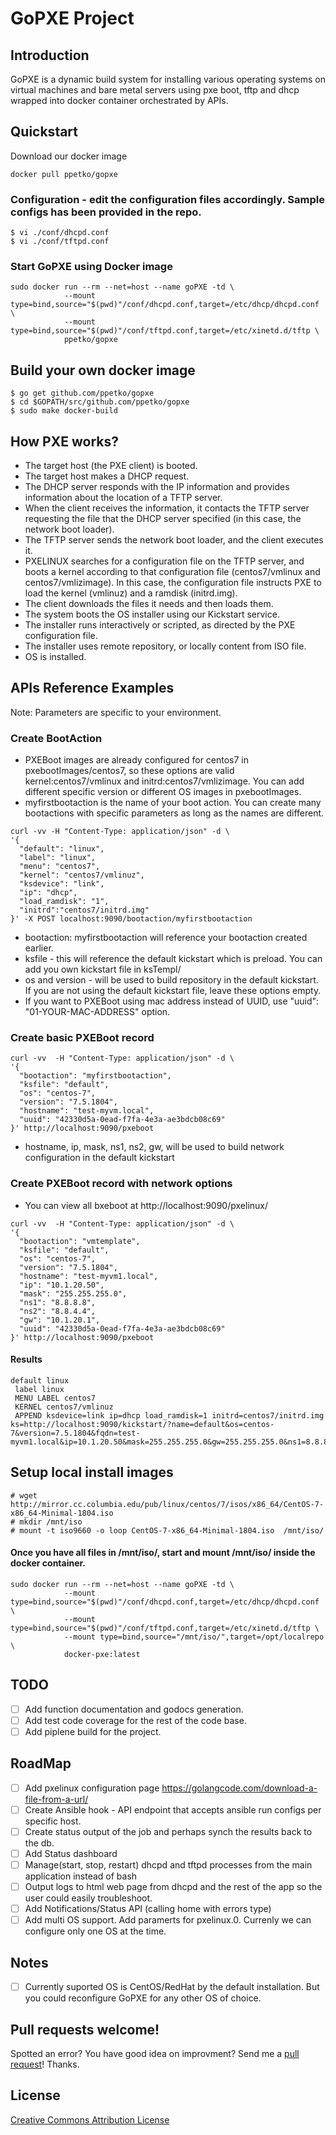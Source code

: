 # GoPXE Project

## Introduction
GoPXE is a dynamic build system for installing various operating systems on virtual machines and bare metal servers using pxe boot, tftp and dhcp wrapped into docker container orchestrated by APIs. 

## Quickstart

Download our docker image 

```
docker pull ppetko/gopxe
```

### Configuration - edit the configuration files accordingly. Sample configs has been provided in the repo. 

```
$ vi ./conf/dhcpd.conf 
$ vi ./conf/tftpd.conf 
```

### Start GoPXE using Docker image 

```
sudo docker run --rm --net=host --name goPXE -td \
            --mount type=bind,source="$(pwd)"/conf/dhcpd.conf,target=/etc/dhcp/dhcpd.conf \
            --mount type=bind,source="$(pwd)"/conf/tftpd.conf,target=/etc/xinetd.d/tftp \
            ppetko/gopxe
```

## Build your own docker image 

```
$ go get github.com/ppetko/gopxe
$ cd $GOPATH/src/github.com/ppetko/gopxe
$ sudo make docker-build

```

## How PXE works?

* The target host (the PXE client) is booted.
* The target host makes a DHCP request.
* The DHCP server responds with the IP information and provides information about the location of a TFTP server.
* When the client receives the information, it contacts the TFTP server requesting the file that the DHCP server specified (in this case, the network boot loader).
* The TFTP server sends the network boot loader, and the client executes it.
* PXELINUX searches for a configuration file on the TFTP server, and boots a kernel according to that configuration file (centos7/vmlinux and centos7/vmlizimage). In this case, the configuration file instructs PXE to load the kernel (vmlinuz) and a ramdisk (initrd.img).
* The client downloads the files it needs and then loads them.
* The system boots the OS installer using our Kickstart service.
* The installer runs interactively or scripted, as directed by the PXE configuration file.
* The installer uses remote repository, or locally content from ISO file.
* OS is installed.

## APIs Reference Examples

Note: Parameters are specific to your environment.

### Create BootAction

* PXEBoot images are already configured for centos7 in pxebootImages/centos7, so these options are valid kernel:centos7/vmlinux and initrd:centos7/vmlizimage. You can add different specific version or different OS images in pxebootImages. 
* myfirstbootaction is the name of your boot action. You can create many bootactions with specific parameters as long as the names are different. 

```
curl -vv -H "Content-Type: application/json" -d \
'{
  "default": "linux",
  "label": "linux",
  "menu": "centos7",
  "kernel": "centos7/vmlinuz",
  "ksdevice": "link",
  "ip": "dhcp",
  "load_ramdisk": "1",
  "initrd":"centos7/initrd.img"
}' -X POST localhost:9090/bootaction/myfirstbootaction

```

* bootaction: myfirstbootaction will reference your bootaction created earlier. 
* ksfile - this will reference the default kickstart which is preload. You can add you own kickstart file in ksTempl/
* os and version - will be used to build repository in the default kickstart. If you are not using the default kickstart file, leave these options empty.  
* If you want to PXEBoot using mac address instead of UUID, use "uuid": "01-YOUR-MAC-ADDRESS" option.

### Create basic PXEBoot record 

```
curl -vv  -H "Content-Type: application/json" -d \
'{
  "bootaction": "myfirstbootaction",
  "ksfile": "default",
  "os": "centos-7",
  "version": "7.5.1804",
  "hostname": "test-myvm.local",
  "uuid": "42330d5a-0ead-f7fa-4e3a-ae3bdcb08c69"
}' http://localhost:9090/pxeboot

```

* hostname, ip, mask, ns1, ns2, gw, will be used to build network configuration in the default kickstart

### Create PXEBoot record with network options 

* You can view all bxeboot at http://localhost:9090/pxelinux/

```
curl -vv  -H "Content-Type: application/json" -d \
'{
  "bootaction": "vmtemplate",
  "ksfile": "default",
  "os": "centos-7",
  "version": "7.5.1804",
  "hostname": "test-myvm1.local",
  "ip": "10.1.20.50",
  "mask": "255.255.255.0",
  "ns1": "8.8.8.8",
  "ns2": "8.8.4.4",
  "gw": "10.1.20.1",
  "uuid": "42330d5a-0ead-f7fa-4e3a-ae3bdcb08c69"
}' http://localhost:9090/pxeboot

```

#### Results

```
default linux
 label linux
 MENU LABEL centos7
 KERNEL centos7/vmlinuz
 APPEND ksdevice=link ip=dhcp load_ramdisk=1 initrd=centos7/initrd.img ks=http://localhost:9090/kickstart/?name=default&os=centos-7&version=7.5.1804&fqdn=test-myvm1.local&ip=10.1.20.50&mask=255.255.255.0&gw=255.255.255.0&ns1=8.8.8.8&ns2=8.8.4.4

```

## Setup local install images 

```
# wget http://mirror.cc.columbia.edu/pub/linux/centos/7/isos/x86_64/CentOS-7-x86_64-Minimal-1804.iso
# mkdir /mnt/iso
# mount -t iso9660 -o loop CentOS-7-x86_64-Minimal-1804.iso  /mnt/iso/

```

#### Once you have all files in /mnt/iso/, start and mount /mnt/iso/ inside the docker container. 

```
sudo docker run --rm --net=host --name goPXE -td \
            --mount type=bind,source="$(pwd)"/conf/dhcpd.conf,target=/etc/dhcp/dhcpd.conf \
            --mount type=bind,source="$(pwd)"/conf/tftpd.conf,target=/etc/xinetd.d/tftp \
            --mount type=bind,source="/mnt/iso/",target=/opt/localrepo \
            docker-pxe:latest
```

## TODO
- [ ] Add function documentation and godocs generation.
- [ ] Add test code coverage for the rest of the code base.
- [ ] Add piplene build for the project.

## RoadMap
- [ ] Add pxelinux configuration page https://golangcode.com/download-a-file-from-a-url/
- [ ] Create Ansible  hook - API endpoint that accepts ansible run configs per specific host. 
- [ ] Create status output of the job and perhaps synch the results back to the db. 
- [ ] Add Status dashboard
- [ ] Manage(start, stop, restart) dhcpd and tftpd processes from the main application instead of bash 
- [ ] Output logs to html web page from dhcpd and the rest of the app so the user could easily troubleshoot.
- [ ] Add Notifications/Status API (calling home with errors type)
- [ ] Add multi OS support. Add paramerts for pxelinux.0. Currenly we can configure only one OS at the time. 

## Notes
- [ ] Currently suported OS is CentOS/RedHat by the default installation. But you could reconfigure GoPXE for any other OS of choice. 

## Pull requests welcome!
Spotted an error? You have good idea on improvment? Send me a [pull request](github.com/ppetko/gopxe/pulls)! Thanks. 

## License
[Creative Commons Attribution License](http://creativecommons.org/licenses/by/2.0/)
